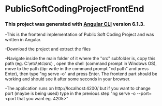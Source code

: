 # PublicSoftCodingProjectFrontEnd

### This project was generated with [Angular CLI](https://github.com/angular/angular-cli) version 6.1.3.

-This is the frontend implementation of Public Soft Coding Project and was written in Angular.

-Download the project and extract the files

-Navigate inside the main folder of it where the "src" subfolder is, copy this path (eg. C:\etc\etc\src) , open the shell (command prompt in Windows OS), move to the path (tip: write in the command prompt "cd path" and press Enter), then type "ng serve -o" and press Enter. The frontend part should be working and should see it after some seconds in your browser.

-The application runs on http://localhost:4200/ but if you want to change port (maybe is being used) type in the previous step  "ng serve -o --port=<port that you want eg. 4205>"
